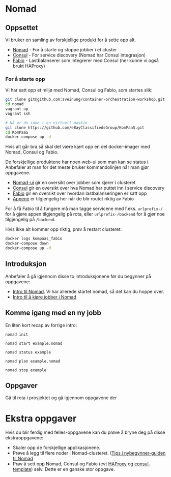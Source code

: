 Nomad
=====

Oppsettet
---------

Vi bruker en samling av forskjellige produkt for å sette opp alt.

 * [Nomad](https://www.nomadproject.io/) - For å starte og stoppe jobber i et cluster
 * [Consul](https://www.consul.io/) - For service discovery (Nomad har Consul integrasjon)
 * [Fabio](https://github.com/eBay/fabio) - Lastbalanserer som integrerer med Consul (her kunne vi også brukt HAProxy)


### For å starte opp

Vi har satt opp et miljø med Nomad, Consul og Fabio, som startes slik:

```bash
git clone git@github.com:sveinung/container-orchestration-workshop.git
cd nomad
vagrant up
vagrant ssh

# Nå er du inne i en virtuell maskin
git clone https://github.com/eBayClassifiedsGroup/KomPaaS.git
cd KomPaaS
docker-compose up -d
```

Hvis alt går bra så skal det være kjørt opp en del docker-imager med Nomad, Consul og Fabio.

De forskjellige produktene har noen web-ui som man kan se status i. Anbefaler
at man for det meste bruker kommandolinjen når man gjør oppgavene.

 * [Nomad-ui](http://localhost:8080/) gir en oversikt over jobber som kjører i clusteret
 * [Consul](http://localhost:8500/) gir en oversikt over hva Nomad har puttet inn i service discovery
 * [Fabio](http://localhost:9998/) gir en oversikt over hvordan lastbalanseringen er satt opp
 * [Appene](http://localhost:9999/) er tilgjengelig her når de blir routet riktig av Fabio

For å få Fabio til å fungere må man tagge servicene med f.eks. `urlprefix-/`
for å gjøre appen tilgjengelig på rota, eller `urlprefix-/backend` for å gjør
noe tilgjengelig på `/backend`.

Hvis ikke alt kommer opp riktig, prøv å restart clusteret:

```bash
docker logs kompaas_fabio
docker-compose down
docker-compose up -d
```


Introduksjon
------------

Anbefaler å gå igjennom disse to introduksjonene før du begynner på oppgavene:

* [Intro til Nomad](https://www.nomadproject.io/intro/getting-started/running.html). Vi har allerede startet nomad, så det kan du hoppe over.
* [Intro til å kjøre jobber i Nomad](https://www.nomadproject.io/intro/getting-started/jobs.html)


Komme igang med en ny jobb
--------------------------

En liten kort recap av forrige intro:

```
nomad init

nomad start example.nomad

nomad status example

nomad plan example.nomad

nomad stop example
```

Oppgaver
--------

Gå til rota i prosjektet og gå igjennom oppgavene der


Ekstra oppgaver
===============

Hvis du blir ferdig med felles-oppgavene kan du prøve å bryne deg på disse ekstraoppgavene:

* Skaler opp de forskjellige applikasjonene.
* Prøve å legg til flere noder i Nomad-clusteret. ([Tips i nybegynner-guiden til Nomad](https://www.nomadproject.io/intro/getting-started/cluster.html)
* Prøv å sett opp Nomad, Consul og Fabio (evt [HAProxy](http://www.haproxy.org/) og [consul-template](https://github.com/hashicorp/consul-template)) selv. Dette er en ganske stor oppgave.



